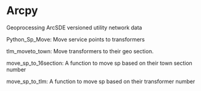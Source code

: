 # Arcpy
Geoprocessing ArcSDE versioned utility network data

Python_Sp_Move:
Move service points to transformers

tlm_moveto_town:
Move transformers to their geo section.

move_sp_to_16section:
A function to move sp based on their town section number

move_sp_to_tlm:
A function to move sp based on their transformer number
